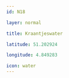 ```yaml
---
id: N18

layer: normal

title: Kraantjeswater

latitude: 51.202924

longitude: 4.849283

icon: water
---
```


